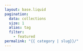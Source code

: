 ```yaml
---
layout: base.liquid
pagination:
  data: collections
  size: 1
  alias: tag
  filter:
    - featured
permalink: "{{ category | slug}}/"
---
```


